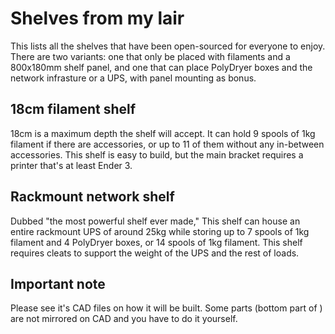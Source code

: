 # Shelves from my lair

This lists all the shelves that have been open-sourced for everyone to enjoy. There are two variants: one that only be placed with filaments and a 800x180mm shelf panel, and one that can place PolyDryer boxes and the network infrasture or a UPS, with panel mounting as bonus.

## 18cm filament shelf

18cm is a maximum depth the shelf will accept. It can hold 9 spools of 1kg filament if there are accessories, or up to 11 of them without any in-between accessories. This shelf is easy to build, but the main bracket requires a printer that's at least Ender 3.

## Rackmount network shelf

Dubbed "the most powerful shelf ever made," This shelf can house an entire rackmount UPS of around 25kg while storing up to 7 spools of 1kg filament and 4 PolyDryer boxes, or 14 spools of 1kg filament. This shelf requires cleats to support the weight of the UPS and the rest of loads.

## Important note
Please see it's CAD files on how it will be built. Some parts (bottom part of ) are not mirrored on CAD and you have to do it yourself.
